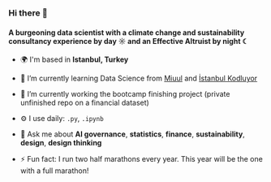 ### Hi there 👋

#### A burgeoning data scientist with a climate change and sustainability consultancy experience by day ☼ and an Effective Altruist by night ☾

- 🌍 I'm based in **Istanbul, Turkey**
  
- 🌱 I’m currently learning Data Science from [Miuul](https://miuul.com) and [İstanbul Kodluyor](https://istanbulkodluyor.com/istanbul-kodluyor)<br>
- 🔭 I’m currently working the bootcamp finishing project (private unfinished repo on a financial dataset)
- ⚙️ I use daily: `.py`, `.ipynb`

- 💬 Ask me about **AI governance**, **statistics**, **finance**, **sustainability**, **design**, **design thinking**

- ⚡ Fun fact: I run two half marathons every year. This year will be the one with a full marathon!

